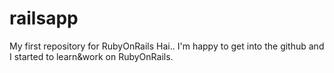 railsapp
========

My first repository for RubyOnRails
Hai.. I'm happy to get into the github and I started to learn&work on RubyOnRails. 
